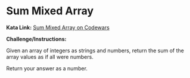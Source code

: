 # Sum Mixed Array

**Kata Link:** [Sum Mixed Array on Codewars](https://www.codewars.com/kata/57eaeb9578748ff92a000009/train/python)

**Challenge/Instructions:**

Given an array of integers as strings and numbers, return the sum of the array values as if all were numbers.

Return your answer as a number.